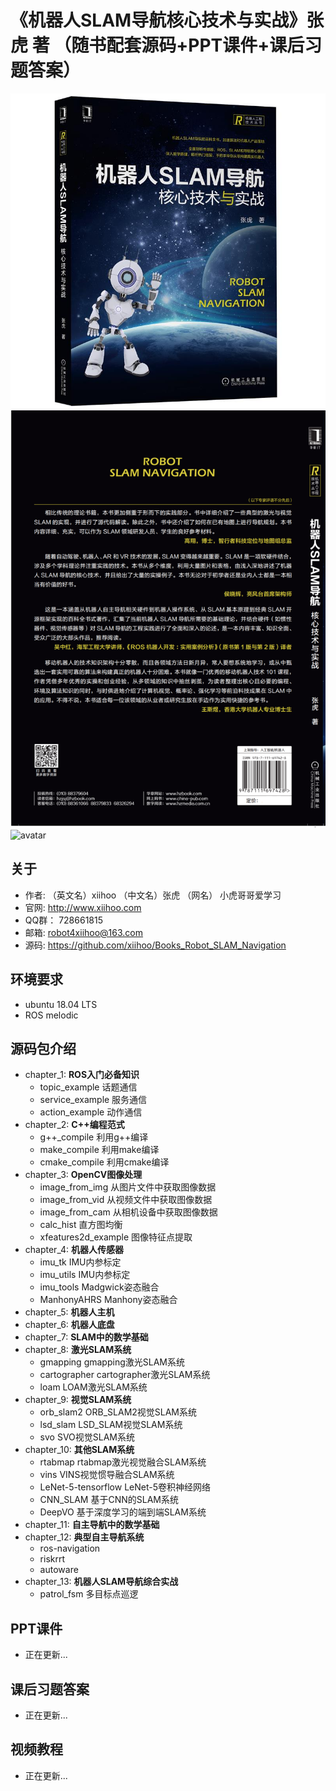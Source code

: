 # 《机器人SLAM导航核心技术与实战》张虎 著 （随书配套源码+PPT课件+课后习题答案）
![avatar](BOOK1.jpg)
![avatar](BOOK2.PNG)
![avatar](http://xiihoo.com/static/image/book_front_800x800.jpg)
## 关于
* 作者: （英文名）xiihoo
        （中文名）张虎
        （网名）  小虎哥哥爱学习
* 官网:  http://www.xiihoo.com
* QQ群： 728661815
* 邮箱:  robot4xiihoo@163.com
* 源码:  https://github.com/xiihoo/Books_Robot_SLAM_Navigation
## 环境要求
* ubuntu 18.04 LTS
* ROS melodic
## 源码包介绍
* chapter_1: **ROS入门必备知识**
  + topic_example 话题通信
  + service_example 服务通信
  + action_example 动作通信
* chapter_2: **C++编程范式**
  + g++_compile 利用g++编译
  + make_compile 利用make编译
  + cmake_compile 利用cmake编译
* chapter_3: **OpenCV图像处理**
  + image_from_img 从图片文件中获取图像数据
  + image_from_vid 从视频文件中获取图像数据
  + image_from_cam 从相机设备中获取图像数据
  + calc_hist 直方图均衡
  + xfeatures2d_example 图像特征点提取
* chapter_4: **机器人传感器**
  + imu_tk IMU内参标定
  + imu_utils IMU内参标定
  + imu_tools Madgwick姿态融合 
  + ManhonyAHRS Manhony姿态融合
* chapter_5: **机器人主机**
* chapter_6: **机器人底盘**
* chapter_7: **SLAM中的数学基础**
* chapter_8: **激光SLAM系统**
  + gmapping gmapping激光SLAM系统
  + cartographer cartographer激光SLAM系统
  + loam LOAM激光SLAM系统
* chapter_9: **视觉SLAM系统**
  + orb_slam2 ORB_SLAM2视觉SLAM系统
  + lsd_slam LSD_SLAM视觉SLAM系统
  + svo SVO视觉SLAM系统
* chapter_10: **其他SLAM系统**
  + rtabmap rtabmap激光视觉融合SLAM系统
  + vins VINS视觉惯导融合SLAM系统
  + LeNet-5-tensorflow LeNet-5卷积神经网络
  + CNN_SLAM 基于CNN的SLAM系统
  + DeepVO 基于深度学习的端到端SLAM系统
* chapter_11: **自主导航中的数学基础**
* chapter_12: **典型自主导航系统**
  + ros-navigation 
  + riskrrt
  + autoware
* chapter_13: **机器人SLAM导航综合实战**
  + patrol_fsm 多目标点巡逻

## PPT课件
* 正在更新...

## 课后习题答案
* 正在更新...

## 视频教程
* 正在更新...
